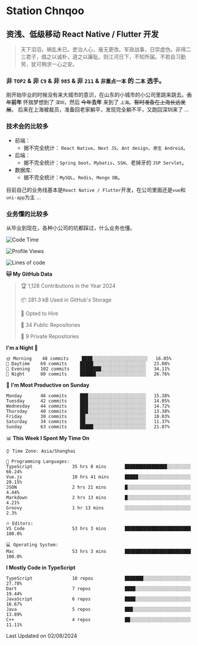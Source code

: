 # Station Chnqoo

## 资浅、低级移动 React Native / Flutter 开发

> 天下滔滔，祸乱未已。吏治人心，毫无更改。军政战事，日崇虚伪。非得二三君子，倡之以诚朴，道之以廉耻。则江河日下，不知所届。不若自习勤劳，犹可稍求一心之安。

### 非 `TOP2` & 非 `C9` & 非 `985` & 非 `211` & `非重点一本` 的 `二本` 选手。

刚开始毕业的时候没有来大城市的意识，在山东的小城市的小公司里跳来跳去。~~去年~~**前年** 怀揣梦想到了 `深圳`，然后 ~~今年~~**去年** 来到了 `上海`。~~暂时准备在上海长远发展~~。
后来在上海被裁员，准备回老家躺平，发现完全躺不平，又跑回深圳来了 ...

### 技术会的比较多

- 前端：
  - 据不完全统计： `React Native`、`Next JS`、`Ant design`、`原生 Android`。
- 后端：
  - 据不完全统计：`Spring boot`、`Mybatis`、`SSH`、老掉牙的 `JSP Servlet`。
- 数据库:
  - 据不完全统计：`MySQL`、`Redis`、`Mongo DB`。

目前自己的业务线基本是`React Native / Flutter`开发，在公司里面还是`vue`和`uni-app`为主 ...

### 业务懂的比较多

从毕业到现在，各种小公司的坑都踩过，什么业务也懂。

<!--START_SECTION:waka-->
![Code Time](http://img.shields.io/badge/Code%20Time-5%2C695%20hrs%2058%20mins-blue)

![Profile Views](http://img.shields.io/badge/Profile%20Views-1-blue)

![Lines of code](https://img.shields.io/badge/From%20Hello%20World%20I%27ve%20Written-277%20Thousand%20lines%20of%20code-blue)

**🐱 My GitHub Data** 

> 🏆 1,128 Contributions in the Year 2024
 > 
> 📦 281.3 kB Used in GitHub's Storage 
 > 
> 💼 Opted to Hire
 > 
> 📜 34 Public Repositories 
 > 
> 🔑 9 Private Repositories  
 > 
**I'm a Night 🦉** 

```text
🌞 Morning    48 commits     ████░░░░░░░░░░░░░░░░░░░░░   16.05% 
🌆 Daytime    69 commits     █████░░░░░░░░░░░░░░░░░░░░   23.08% 
🌃 Evening    102 commits    ████████░░░░░░░░░░░░░░░░░   34.11% 
🌙 Night      80 commits     ██████░░░░░░░░░░░░░░░░░░░   26.76%

```
📅 **I'm Most Productive on Sunday** 

```text
Monday       46 commits     ███░░░░░░░░░░░░░░░░░░░░░░   15.38% 
Tuesday      42 commits     ███░░░░░░░░░░░░░░░░░░░░░░   14.05% 
Wednesday    44 commits     ███░░░░░░░░░░░░░░░░░░░░░░   14.72% 
Thursday     40 commits     ███░░░░░░░░░░░░░░░░░░░░░░   13.38% 
Friday       30 commits     ██░░░░░░░░░░░░░░░░░░░░░░░   10.03% 
Saturday     34 commits     ██░░░░░░░░░░░░░░░░░░░░░░░   11.37% 
Sunday       63 commits     █████░░░░░░░░░░░░░░░░░░░░   21.07%

```


📊 **This Week I Spent My Time On** 

```text
⌚︎ Time Zone: Asia/Shanghai

💬 Programming Languages: 
TypeScript               35 hrs 8 mins       ████████████████░░░░░░░░░   66.24% 
Vue.js                   10 hrs 41 mins      █████░░░░░░░░░░░░░░░░░░░░   20.15% 
JSON                     2 hrs 21 mins       █░░░░░░░░░░░░░░░░░░░░░░░░   4.44% 
Markdown                 2 hrs 13 mins       █░░░░░░░░░░░░░░░░░░░░░░░░   4.21% 
Groovy                   1 hr 13 mins        ░░░░░░░░░░░░░░░░░░░░░░░░░   2.3%

🔥 Editors: 
VS Code                  53 hrs 3 mins       █████████████████████████   100.0%

💻 Operating System: 
Mac                      53 hrs 3 mins       █████████████████████████   100.0%

```

**I Mostly Code in TypeScript** 

```text
TypeScript               10 repos            ███████░░░░░░░░░░░░░░░░░░   27.78% 
Dart                     7 repos             ████░░░░░░░░░░░░░░░░░░░░░   19.44% 
JavaScript               6 repos             ████░░░░░░░░░░░░░░░░░░░░░   16.67% 
Java                     5 repos             ███░░░░░░░░░░░░░░░░░░░░░░   13.89% 
C++                      4 repos             ██░░░░░░░░░░░░░░░░░░░░░░░   11.11%

```



 Last Updated on 02/08/2024
<!--END_SECTION:waka-->

<!---
ChenqiaoStation/ChenqiaoStation is a ✨ special ✨ repository because its `README.md` (this file) appears on your GitHub profile.
You can click the Preview link to take a look at your changes.
--->
